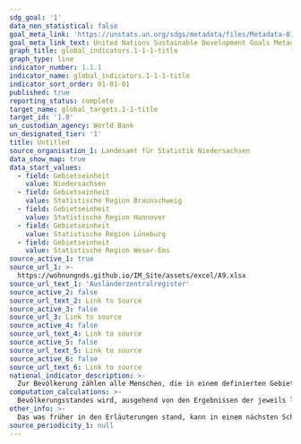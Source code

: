 ```yaml
---
sdg_goal: '1'
data_non_statistical: false
goal_meta_link: 'https://unstats.un.org/sdgs/metadata/files/Metadata-01-01-01a.pdf'
goal_meta_link_text: United Nations Sustainable Development Goals Metadata (pdf 894kB)
graph_title: global_indicators.1-1-1-title
graph_type: line
indicator_number: 1.1.1
indicator_name: global_indicators.1-1-1-title
indicator_sort_order: 01-01-01
published: true
reporting_status: complete
target_name: global_targets.1-1-title
target_id: '1.8'
un_custodian_agency: World Bank
un_designated_tier: '1'
title: Untitled
source_organisation_1: Landesamt für Statistik Niedersachsen
data_show_map: true
data_start_values:
  - field: Gebietseinheit
    value: Niedersachsen
  - field: Gebietseinheit
    value: Statistische Region Braunschweig
  - field: Gebietseinheit
    value: Statistische Region Hannover
  - field: Gebietseinheit
    value: Statistische Region Lüneburg
  - field: Gebietseinheit
    value: Statistische Region Weser-Ems
source_active_1: true
source_url_1: >-
  https://wohnungnds.github.io/IM_Site/assets/excel/A9.xlsx
source_url_text_1: 'Ausländerzentralregister'
source_active_2: false
source_url_text_2: Link to Source
source_active_3: false
source_url_3: Link to source
source_active_4: false
source_url_text_4: Link to source
source_active_5: false
source_url_text_5: Link to source
source_active_6: false
source_url_text_6: Link to source
national_indicator_description: >-
  Zur Bevölkerung zählen alle Menschen, die in einem definierten Gebiet dauerhaft wohnen. Diese werden der Gemeinde zugerechnet, in der sie ihre alleinige Wohnung oder bei mehreren Wohnungen in verschiedenen Gemeinden ihren Erstwohnsitz haben („Bevölkerung am Ort der Hauptwohnung“). Zur Bevölkerung zählen auch die im Bundesgebiet gemeldeten Ausländerinnen und Ausländer (einschließlich Staatenlose). Nicht zur Bevölkerung gehören hingegen die Angehörigen der Stationierungsstreitkräfte sowie Angehörigen der ausländischen diplomatischen und konsularischen Vertretungen mit ihren Familienmitgliedern.
computation_calculations: >-
  Bevölkerungsstandes wird, ausgehend von den Ergebnissen der jeweils letzten Volkszählung, aufgrund der Meldungen der Standesämter zu Geburten und Sterbefällen sowie der von den Einwohnermeldeämtern gemeldeten Angaben über Zu- und Fortzüge durchgeführt. Bei den hier dargestellten Bevölkerungsdaten bis 2010 handelt es sich um Fortschreibungszahlen, die auf Ergebnissen der Volkszählung 1987 basieren. Ab 2011 basieren die Bevölkerungsdaten auf der Fortschreibung der Ergebnisse des Zensus 2011. Die Angaben zum Bevölkerungsstand umfassen zum 31.12. eines jeden Jahres Geschlecht, Altersjahr und Staatsangehörigkeit (Deutsche, Ausländerinnen und Ausländer).
other_info: >-
  Das was früher in den Erläuterungen stand, kann in einem nächsten Schritt in 2021 oder nach udn nach hinzugefügt
source_periodicity_1: null
---
```

